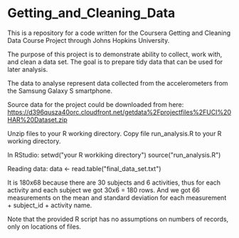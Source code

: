Getting_and_Cleaning_Data
=========================

This is a repository for a code written for the Coursera Getting and Cleaning Data Course Project through Johns Hopkins University.

The purpose of this project is to demonstrate ability to collect, work with, and clean a data set. 
The goal is to prepare tidy data that can be used for later analysis. 

The data to analyse represent data collected from the accelerometers from the Samsung Galaxy S smartphone.

Source data for the project could be downloaded from here: 
https://d396qusza40orc.cloudfront.net/getdata%2Fprojectfiles%2FUCI%20HAR%20Dataset.zip

Unzip files to your R working directory. 
Copy file run_analysis.R to your R working directory.

In RStudio: 
setwd("your R workiking directory")
source("run_analysis.R")

Reading data:
data <- read.table("final_data_set.txt")

It is 180x68 because there are 30 subjects and 6 activities, thus for each activity and each subject we got 30x6 = 180 rows.
And we got 66 measurements on the mean and standard deviation for each measurement + subject_id + activity name.

Note that the provided R script has no assumptions on numbers of records, only on locations of files.
